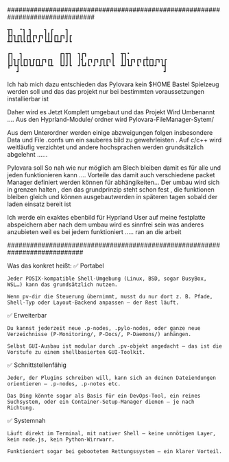 ###############################################################################

    ┳┓  •┓ ┓    ┓ ┏    ┓                                
    ┣┫┓┏┓┃┏┫┏┓┏┓┃┃┃┏┓┏┓┃┏                               
    ┻┛┗┻┗┗┗┻┗ ┛ ┗┻┛┗┻┛ ┛┗                               
                                                    
    ┏┓  ┓            ┏┓┳┓  ┓┏┓        ┓  ┳┓•            
    ┃┃┓┏┃┏┓┓┏┏┓┏┓┏┓  ┃┃┃┃  ┃┫ ┏┓┏┓┏┓┏┓┃  ┃┃┓┏┓┏┓┏╋┏┓┏┓┓┏
    ┣┛┗┫┗┗┛┗┛┗┻┛ ┗┻  ┗┛┛┗  ┛┗┛┗ ┛ ┛┗┗ ┗  ┻┛┗┛ ┗ ┗┗┗┛┛ ┗┫
       ┛                                               ┛

Ich hab mich dazu entschieden das Pylovara kein $HOME Bastel Spielzeug werden 
soll und das das projekt nur bei bestimmten voraussetzungen installierbar ist 

Daher wird es Jetzt Komplett umgebaut und das Projekt Wird Umbenannt ....
Aus den Hyprland-Module/ ordner wird Pylovara-FileManager-Sytem/

Aus dem Unterordner werden einige abzweigungen folgen insbesondere Data und File
 .confs um ein sauberes bild zu gewehrleisten . Auf c/c++ wird weitläufig verzichtet
 und andere hochsprachen werden grundsätzlich abgelehnt ......

 Pylovara soll So nah wie nur möglich am Blech bleiben damit es für alle und jeden funktionieren
 kann ....
 Vorteile das damit auch verschiedene packet Manager definiert werden können für abhängikeiten...
 Der umbau wird sich in grenzen halten , den das grundprinzip steht schon fest , die funktionen 
 bleiben gleich und können ausgebautwerden in späteren tagen sobald der laden einsatz bereit ist 

 Ich werde ein exaktes ebenbild für Hyprland User auf meine festplatte abspeichern aber nach dem umbau wird
 es sinnfrei sein was anderes anzubieten weil es bei jedem funktioniert ..... ran an die arbeit 

############################################################################


Was das konkret heißt:
✅ Portabel

    Jeder POSIX-kompatible Shell-Umgebung (Linux, BSD, sogar BusyBox, WSL…) kann das grundsätzlich nutzen.

    Wenn pv-dir die Steuerung übernimmt, musst du nur dort z. B. Pfade, Shell-Typ oder Layout-Backend anpassen – der Rest läuft.

✅ Erweiterbar

    Du kannst jederzeit neue .p-nodes, .pylo-nodes, oder ganze neue Verzeichnisse (P-Monitoring/, P-Docs/, P-Daemons/) anhängen.

    Selbst GUI-Ausbau ist modular durch .pv-objekt angedacht – das ist die Vorstufe zu einem shellbasierten GUI-Toolkit.

✅ Schnittstellenfähig

    Jeder, der Plugins schreiben will, kann sich an deinen Dateiendungen orientieren – .p-nodes, .p-notes etc.

    Das Ding könnte sogar als Basis für ein DevOps-Tool, ein reines Suchsystem, oder ein Container-Setup-Manager dienen – je nach Richtung.

✅ Systemnah

    Läuft direkt im Terminal, mit nativer Shell – keine unnötigen Layer, kein node.js, kein Python-Wirrwarr.

    Funktioniert sogar bei gebootetem Rettungssystem – ein klarer Vorteil.
